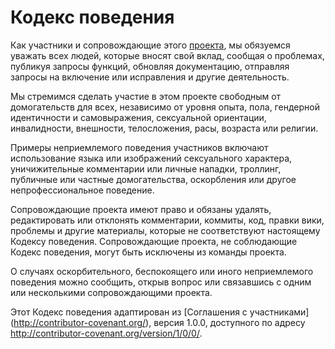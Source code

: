 # Кодекс поведения

Как участники и сопровождающие этого [проекта](https://github.com/tomasevich/tinkoff), мы обязуемся уважать всех людей, которые вносят свой вклад, сообщая о проблемах, публикуя запросы функций, обновляя документацию, отправляя запросы на включение или исправления и другие деятельность.

Мы стремимся сделать участие в этом проекте свободным от домогательств для всех, независимо от уровня опыта, пола, гендерной идентичности и самовыражения, сексуальной ориентации, инвалидности, внешности, телосложения, расы, возраста или религии.

Примеры неприемлемого поведения участников включают использование языка или изображений сексуального характера, уничижительные комментарии или личные нападки, троллинг, публичные или частные домогательства, оскорбления или другое непрофессиональное поведение.

Сопровождающие проекта имеют право и обязаны удалять, редактировать или отклонять комментарии, коммиты, код, правки вики, проблемы и другие материалы, которые не соответствуют настоящему Кодексу поведения. Сопровождающие проекта, не соблюдающие Кодекс поведения, могут быть исключены из команды проекта.

О случаях оскорбительного, беспокоящего или иного неприемлемого поведения можно сообщить, открыв вопрос или связавшись с одним или несколькими сопровождающими проекта.

Этот Кодекс поведения адаптирован из [Соглашения с участниками] (http://contributor-covenant.org/), версия 1.0.0, доступного по адресу http://contributor-covenant.org/version/1/0/0/.

